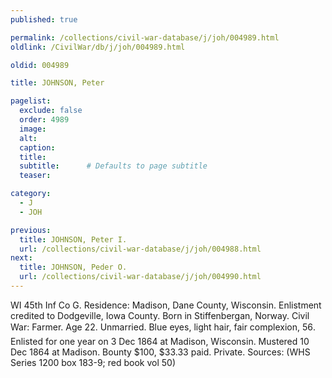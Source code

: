 ```yaml
---
published: true

permalink: /collections/civil-war-database/j/joh/004989.html
oldlink: /CivilWar/db/j/joh/004989.html

oldid: 004989

title: JOHNSON, Peter

pagelist:
  exclude: false
  order: 4989
  image: 
  alt:
  caption:
  title:
  subtitle:      # Defaults to page subtitle
  teaser:

category: 
  - J 
  - JOH

previous:
  title: JOHNSON, Peter I.
  url: /collections/civil-war-database/j/joh/004988.html  
next:
  title: JOHNSON, Peder O.
  url: /collections/civil-war-database/j/joh/004990.html   
---
```

WI 45th Inf Co G. Residence: Madison, Dane County, Wisconsin. Enlistment credited to Dodgeville, Iowa County. Born in Stiffenbergan, Norway. Civil War: Farmer. Age 22. Unmarried. Blue eyes, light hair, fair complexion, 5&#146;6&#148;. Enlisted for one year on 3 Dec 1864 at Madison, Wisconsin. Mustered 10 Dec 1864 at Madison. Bounty $100, $33.33 paid. Private. Sources: (WHS Series 1200 box 183-9; red book vol 50)